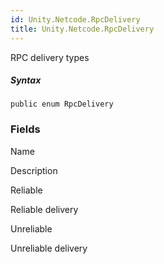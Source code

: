 ```yaml
---  
id: Unity.Netcode.RpcDelivery  
title: Unity.Netcode.RpcDelivery  
---
```


<div class="markdown level0 summary">

RPC delivery types

</div>

##### Syntax

<div class="codewrapper">

``` lang-csharp
public enum RpcDelivery
```

</div>

### Fields

Name

Description

Reliable

Reliable delivery

Unreliable

Unreliable delivery